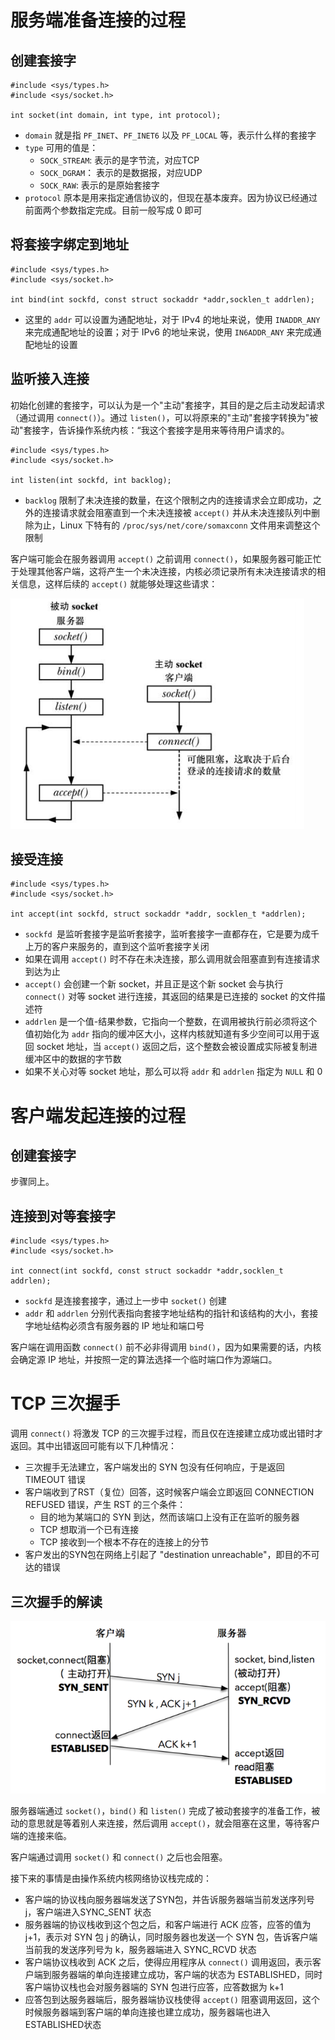 

# 服务端准备连接的过程

## 创建套接字

```
#include <sys/types.h>
#include <sys/socket.h>

int socket(int domain, int type, int protocol);
```

- `domain` 就是指 `PF_INET`、`PF_INET6` 以及 `PF_LOCAL` 等，表示什么样的套接字
- `type` 可用的值是：
  - `SOCK_STREAM`: 表示的是字节流，对应TCP
  - `SOCK_DGRAM`： 表示的是数据报，对应UDP
  - `SOCK_RAW`: 表示的是原始套接字
- `protocol` 原本是用来指定通信协议的，但现在基本废弃。因为协议已经通过前面两个参数指定完成。目前一般写成 0 即可

## 将套接字绑定到地址

```
#include <sys/types.h> 
#include <sys/socket.h>

int bind(int sockfd, const struct sockaddr *addr,socklen_t addrlen);
```

- 这里的 `addr` 可以设置为通配地址，对于 IPv4 的地址来说，使用 `INADDR_ANY` 来完成通配地址的设置；对于 IPv6 的地址来说，使用 `IN6ADDR_ANY` 来完成通配地址的设置

## 监听接入连接

初始化创建的套接字，可以认为是一个"主动"套接字，其目的是之后主动发起请求（通过调用 `connect()`）。通过 `listen()`，可以将原来的"主动"套接字转换为"被动"套接字，告诉操作系统内核：“我这个套接字是用来等待用户请求的。

```
#include <sys/types.h>
#include <sys/socket.h>

int listen(int sockfd, int backlog);
```

- `backlog` 限制了未决连接的数量，在这个限制之内的连接请求会立即成功，之外的连接请求就会阻塞直到一个未决连接被 `accept()` 并从未决连接队列中删除为止，Linux 下特有的 `/proc/sys/net/core/somaxconn` 文件用来调整这个限制

客户端可能会在服务器调用 `accept()` 之前调用 `connect()`，如果服务器可能正忙于处理其他客户端，这将产生一个未决连接，内核必须记录所有未决连接请求的相关信息，这样后续的 `accept()` 就能够处理这些请求：

![](./img/undetermine_connect.png)

## 接受连接

```
#include <sys/types.h>
#include <sys/socket.h>

int accept(int sockfd, struct sockaddr *addr, socklen_t *addrlen);
```

- `sockfd `是监听套接字是监听套接字，监听套接字一直都存在，它是要为成千上万的客户来服务的，直到这个监听套接字关闭
- 如果在调用 `accept()` 时不存在未决连接，那么调用就会阻塞直到有连接请求到达为止
- `accept()` 会创建一个新 socket，并且正是这个新 socket 会与执行  `connect()` 对等 socket 进行连接，其返回的结果是已连接的 socket 的文件描述符
- `addrlen` 是一个值-结果参数，它指向一个整数，在调用被执行前必须将这个值初始化为 `addr` 指向的缓冲区大小，这样内核就知道有多少空间可以用于返回  socket 地址，当 `accept()` 返回之后，这个整数会被设置成实际被复制进缓冲区中的数据的字节数
- 如果不关心对等 socket 地址，那么可以将 `addr` 和 `addrlen` 指定为 `NULL` 和 0

# 客户端发起连接的过程

## 创建套接字

步骤同上。

## 连接到对等套接字

```
#include <sys/types.h>  
#include <sys/socket.h>

int connect(int sockfd, const struct sockaddr *addr,socklen_t addrlen);
```

- `sockfd` 是连接套接字，通过上一步中 `socket()` 创建
- `addr` 和 `addrlen` 分别代表指向套接字地址结构的指针和该结构的大小，套接字地址结构必须含有服务器的 IP 地址和端口号

客户端在调用函数 `connect()` 前不必非得调用 `bind()`，因为如果需要的话，内核会确定源 IP 地址，并按照一定的算法选择一个临时端口作为源端口。

# TCP 三次握手

调用 `connect()` 将激发 TCP 的三次握手过程，而且仅在连接建立成功或出错时才返回。其中出错返回可能有以下几种情况：

- 三次握手无法建立，客户端发出的 SYN 包没有任何响应，于是返回 TIMEOUT 错误
- 客户端收到了RST（复位）回答，这时候客户端会立即返回 CONNECTION REFUSED 错误，产生 RST 的三个条件：
  - 目的地为某端口的 SYN 到达，然而该端口上没有正在监听的服务器
  - TCP 想取消一个已有连接
  - TCP 接收到一个根本不存在的连接上的分节
- 客户发出的SYN包在网络上引起了 "destination unreachable"，即目的不可达的错误

## 三次握手的解读

![](./img/three_handshakes.png)

服务器端通过 `socket()`，`bind()` 和 `listen()` 完成了被动套接字的准备工作，被动的意思就是等着别人来连接，然后调用 `accept()`，就会阻塞在这里，等待客户端的连接来临。

客户端通过调用 `socket()` 和 `connect()` 之后也会阻塞。

接下来的事情是由操作系统内核网络协议栈完成的：

- 客户端的协议栈向服务器端发送了SYN包，并告诉服务器端当前发送序列号 j，客户端进入SYNC_SENT 状态
- 服务器端的协议栈收到这个包之后，和客户端进行 ACK 应答，应答的值为 j+1，表示对 SYN 包 j 的确认，同时服务器也发送一个 SYN 包，告诉客户端当前我的发送序列号为 k，服务器端进入 SYNC_RCVD 状态
- 客户端协议栈收到 ACK 之后，使得应用程序从 `connect()` 调用返回，表示客户端到服务器端的单向连接建立成功，客户端的状态为 ESTABLISHED，同时客户端协议栈也会对服务器端的 SYN 包进行应答，应答数据为 k+1
- 应答包到达服务器端后，服务器端协议栈使得 `accept()` 阻塞调用返回，这个时候服务器端到客户端的单向连接也建立成功，服务器端也进入ESTABLISHED状态











